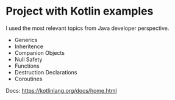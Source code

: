 # Project with Kotlin examples

I used the most relevant topics from Java developer perspective.

* Generics
* Inheritence  
* Companion Objects
* Null Safety
* Functions
* Destruction Declarations
* Coroutines

Docs: https://kotlinlang.org/docs/home.html


